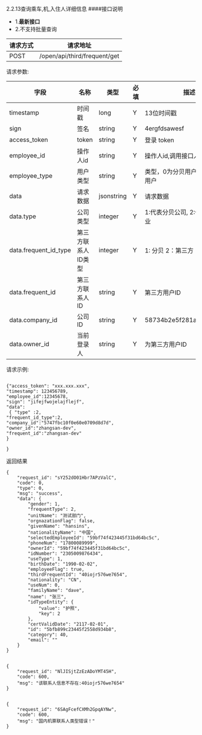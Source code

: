 2.2.13查询乘车,机,入住人详细信息
####接口说明
- 1.**最新接口**
- 2.不支持批量查询


请求方式|请求地址
----|---
POST|/open/api/third/frequent/get


请求参数:

字段|名称|类型|必填|描述
-----|-----|----|----|----
timestamp|时间戳 |long |Y|13位时间戳
sign|签名 |string |Y|4ergfdsawesf
access\_token|token | string |Y|登录 token
employee\_id| 操作人id|string |Y|操作人id,调用接口人 id
employee\_type| 用户类型|string|Y|类型，0为分贝用户，1为第三方用户
data |请求数据| jsonstring |Y|请求数据
data.type|公司类型|integer|Y|1:代表分贝公司, 2:代表第三方企业
data.frequent_id_type|第三方联系人ID类型|integer |Y| 1: 分贝 2：第三方
data.frequent_id|第三方联系人ID| string |Y|第三方用户ID
data.company_id|公司ID| string |Y|58734b2e5f281a41b304181f
data.owner_id|当前登录人| string |Y|为第三方用户ID

 请求示例:
 
 ```
{"access_token": "xxx.xxx.xxx","timestamp": 123456789,"employee_id":12345678,"sign": "jifejfwojelajflejf","data": { "type" :2, 
"frequent_id_type":2, 
"company_id":"5747fbc10f0e60e0709d8d7d",  
"owner_id":"zhangsan-dev",    
"frequent_id":"zhangsan-dev"
}

}
```

返回结果

```
{
    "request_id": "sY252dO01Hbr7APzValC",
    "code": 0,
    "type": 0,
    "msg": "success",
    "data": {
        "gender": 1,
        "frequentType": 2,
        "unitName": "测试部门",
        "orgnazationFlag": false,
        "givenName": "hansins",
        "nationalityName": "中国",
        "selectedEmployeeId": "59bf74f423445f31bd64bc5c",
        "phoneNum": "17800089999",
        "ownerId": "59bf74f423445f31bd64bc5c",
        "idNumber": "2305009876434",
        "useType": 1,
        "birthDate": "1990-02-02",
        "employeeFlag": true,
        "thirdFrequentId": "40iojr576we7654",
        "nationality": "CN",
        "useNum": 0,
        "familyName": "dave",
        "name": "张三",
        "idTypeEntity": {
            "value": "护照",
            "key": 2
        },
        "certValidDate": "2117-02-01",
        "id": "5bfb899c23445f2558d934b8",
        "category": 40,
        "email": ""
    }
}


{
    "request_id": "NlJISjtZzEzADoYMT45H",
    "code": 600,
    "msg": "该联系人信息不存在:40iojr576we7654"
}


{
    "request_id": "6SAgFcefCXMh2GpqAYNw",
    "code": 600,
    "msg": "国内机票联系人类型错误！"
}

```

